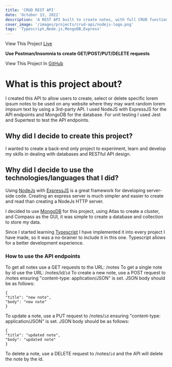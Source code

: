 ```yaml
---
title: 'CRUD REST API'
date: 'October 13, 2022'
description: 'A REST API built to create notes, with full CRUD functionality.'
cover_image: '/images/projects/crud-api/nodejs-logo.png'
tags: 'Typescript,Node.js,MongoDB,Express'
---
```

View This Project [Live](https://crud-rest-api.onrender.com/notes)

**Use Postman/Insomnia to create GET/POST/PUT/DELETE requests**

View This Project In [GitHub](https://github.com/DomDevs2000/REST-API)

# What is this project about?

I created this API to allow users to create, select or delete specific lorem ipsum notes to be used on any website where
they may want random lorem impsum text by using a 3rd-party API. I used NodeJS with ExpressJS for the API endpoints and
MongoDB for the database. For unit testing I used Jest and Supertest to test the API endpoints.

## Why did I decide to create this project?

I wanted to create a back-end only project to experiment, learn and develop my skills in dealing with databases and 
RESTful API design.

## Why did I decide to use the technologies/languages that I did?

Using [NodeJs](https://nodejs.org/en/) with [ExpressJS](https://expressjs.com) is a great framework for developing
server-side code. Creating an express server is much simpler and easier to create and read than creating a NodeJs HTTP server.

I decided to use [MongoDB](https://www.mongodb.com/) for this project, using Atlas to create a cluster, and Compass as
the GUI, it was simple to create a database and collection to store my data.

Since I started learning [Typescript](https://www.typescriptlang.org/) I have implemented it into every project I have
made, so
it was a no-brainer to include it in this one. Typescript allows for a better development experience.

### How to use the API endpoints

To get all notes use a GET requests to the URL: /notes
To get a single note by id use the URL: /notes/id/```id```
To create a new note, use a POST request to /notes ensuring "content-type: application/JSON" is set. JSON body should
be as follows:

```
{
"title": "new note",
"body": "new note"
}
```

To update a note, use a PUT request to /notes/```id``` ensuring "content-type: application/JSON" is set. JSON body should
be as follows:

```
{
"title": "updated note",
"body": "updated note"
}
```

To delete a note, use a DELETE request to /notes/```id``` and the API will delete the note by the id.
